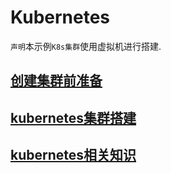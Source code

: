 # Kubernetes

`声明`本示例`K8s集群`使用虚拟机进行搭建.

## [创建集群前准备](prepare/README.md)

## [kubernetes集群搭建](kubernetes-build/README.md)


## [kubernetes相关知识](kubernetes-knowledge/README.md)